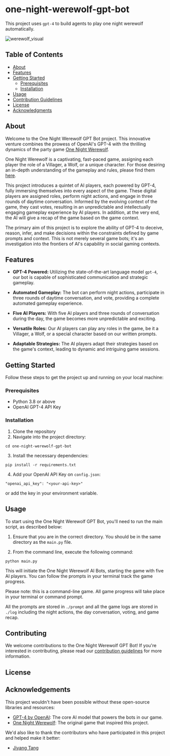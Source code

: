 # one-night-werewolf-gpt-bot
This project uses `gpt-4` to build agents to play one night werewolf automatically. 

![werewolf_visual](https://github.com/Yunfei-Ma-McMaster/one-night-werewolf-gpt-bot/assets/95736471/063e8895-5c83-49eb-942d-a9ebecf5e340)

## Table of Contents

- [About](#about)
- [Features](#features)
- [Getting Started](#getting-started)
    - [Prerequisites](#prerequisites)
    - [Installation](#installation)
- [Usage](#usage)
- [Contribution Guidelines](#contribution-guidelines)
- [License](#license)
- [Acknowledgments](#acknowledgments)

## About


Welcome to the One Night Werewolf GPT Bot project. This innovative venture combines the prowess of OpenAI's GPT-4 with the thrilling dynamics of the party game [One Night Werewolf](https://www.fgbradleys.com/rules/rules2/OneNightUltimateWerewolf-rules.pdf). 

One Night Werewolf is a captivating, fast-paced game, assigning each player the role of a Villager, a Wolf, or a unique character. For those desiring an in-depth understanding of the gameplay and rules, please find them [here](https://www.ultraboardgames.com/one-night-ultimate-werewolf/game-rules.php).

This project introduces a quintet of AI players, each powered by GPT-4, fully immersing themselves into every aspect of the game. These digital players are assigned roles, perform night actions, and engage in three rounds of daytime conversation. Informed by the evolving context of the game, they cast votes, resulting in an unpredictable and intellectually engaging gameplay experience by AI players. In addition, at the very end, the AI will give a recap of the game based on the game context. 

The primary aim of this project is to explore the ability of GPT-4 to deceive, reason, infer, and make decisions within the constraints defined by game prompts and context. This is not merely several game bots; it's an investigation into the frontiers of AI's capability in social gaming contexts.

## Features

- **GPT-4 Powered:** Utilizing the state-of-the-art language model `gpt-4`, our bot is capable of sophisticated communication and strategic gameplay.

- **Automated Gameplay:** The bot can perform night actions, participate in three rounds of daytime conversation, and vote, providing a complete automated gameplay experience.

- **Five AI Players:** With five AI players and three rounds of conversation during the day, the game becomes more unpredictable and exciting. 

- **Versatile Roles:** Our AI players can play any roles in the game, be it a Villager, a Wolf, or a special character based on our written prompts.

- **Adaptable Strategies:** The AI players adapt their strategies based on the game's context, leading to dynamic and intriguing game sessions. 



## Getting Started

Follow these steps to get the project up and running on your local machine:

### Prerequisites

- Python 3.8 or above
- OpenAI GPT-4 API Key

### Installation

1. Clone the repository
2. Navigate into the project directory:
```
cd one-night-werewolf-gpt-bot
```
3. Install the necessary dependencies:
```
pip install -r requirements.txt
```
4. Add your OpenAI API Key on `config.json`:
```
"openai_api_key": "<your-api-key>"
```
or add the key in your environment variable.

## Usage


To start using the One Night Werewolf GPT Bot, you'll need to run the main script, as described below:

1. Ensure that you are in the correct directory. You should be in the same directory as the `main.py` file.

2. From the command line, execute the following command:

```
python main.py
```

This will initiate the One Night Werewolf AI Bots, starting the game with five AI players. You can follow the prompts in your terminal track the game progress.

Please note: this is a command-line game. All game progress will take place in your terminal or command prompt.

All the prompts are stored in `./prompt` and all the game logs are stored in `./log` including the night actions, the day conversation, voting, and game recap.


## Contributing

We welcome contributions to the One Night Werewolf GPT Bot! If you're interested in contributing, please read our [contribution guidelines](CONTRIBUTING.md) for more information.


## License

<!-- Content -->

## Acknowledgements

This project wouldn't have been possible without these open-source libraries and resources:

- [GPT-4 by OpenAI](https://openai.com/research/gpt-4): The core AI model that powers the bots in our game.
- [One Night Werewolf](https://beziergames.com/products/one-night-ultimate-werewolf): The original game that inspired this project.

We'd also like to thank the contributors who have participated in this project and helped make it better:

- [Jiyang Tang](https://github.com/tjysdsg)



